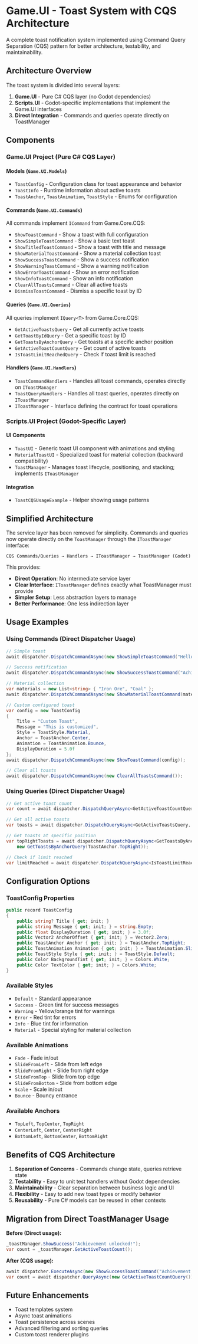 # Game.UI - Toast System with CQS Architecture

A complete toast notification system implemented using Command Query Separation (CQS) pattern for better architecture, testability, and maintainability.

## Architecture Overview

The toast system is divided into several layers:

1. **Game.UI** - Pure C# CQS layer (no Godot dependencies)
2. **Scripts.UI** - Godot-specific implementations that implement the Game.UI interfaces
3. **Direct Integration** - Commands and queries operate directly on ToastManager

## Components

### Game.UI Project (Pure C# CQS Layer)

#### Models (`Game.UI.Models`)
- `ToastConfig` - Configuration class for toast appearance and behavior
- `ToastInfo` - Runtime information about active toasts
- `ToastAnchor`, `ToastAnimation`, `ToastStyle` - Enums for configuration

#### Commands (`Game.UI.Commands`)
All commands implement `ICommand` from Game.Core.CQS:
- `ShowToastCommand` - Show a toast with full configuration
- `ShowSimpleToastCommand` - Show a basic text toast
- `ShowTitledToastCommand` - Show a toast with title and message
- `ShowMaterialToastCommand` - Show a material collection toast
- `ShowSuccessToastCommand` - Show a success notification
- `ShowWarningToastCommand` - Show a warning notification
- `ShowErrorToastCommand` - Show an error notification
- `ShowInfoToastCommand` - Show an info notification
- `ClearAllToastsCommand` - Clear all active toasts
- `DismissToastCommand` - Dismiss a specific toast by ID

#### Queries (`Game.UI.Queries`)
All queries implement `IQuery<T>` from Game.Core.CQS:
- `GetActiveToastsQuery` - Get all currently active toasts
- `GetToastByIdQuery` - Get a specific toast by ID
- `GetToastsByAnchorQuery` - Get toasts at a specific anchor position
- `GetActiveToastCountQuery` - Get count of active toasts
- `IsToastLimitReachedQuery` - Check if toast limit is reached

#### Handlers (`Game.UI.Handlers`)
- `ToastCommandHandlers` - Handles all toast commands, operates directly on `IToastManager`
- `ToastQueryHandlers` - Handles all toast queries, operates directly on `IToastManager`
- `IToastManager` - Interface defining the contract for toast operations

### Scripts.UI Project (Godot-Specific Layer)

#### UI Components
- `ToastUI` - Generic toast UI component with animations and styling
- `MaterialToastUI` - Specialized toast for material collection (backward compatibility)
- `ToastManager` - Manages toast lifecycle, positioning, and stacking; implements `IToastManager`

#### Integration
- `ToastCQSUsageExample` - Helper showing usage patterns

## Simplified Architecture

The service layer has been removed for simplicity. Commands and queries now operate directly on the `ToastManager` through the `IToastManager` interface:

```
CQS Commands/Queries → Handlers → IToastManager → ToastManager (Godot)
```

This provides:
- **Direct Operation**: No intermediate service layer
- **Clear Interface**: `IToastManager` defines exactly what ToastManager must provide
- **Simpler Setup**: Less abstraction layers to manage
- **Better Performance**: One less indirection layer

## Usage Examples

### Using Commands (Direct Dispatcher Usage)

```csharp
// Simple toast
await dispatcher.DispatchCommandAsync(new ShowSimpleToastCommand("Hello World!"));

// Success notification
await dispatcher.DispatchCommandAsync(new ShowSuccessToastCommand("Achievement unlocked!"));

// Material collection
var materials = new List<string> { "Iron Ore", "Coal" };
await dispatcher.DispatchCommandAsync(new ShowMaterialToastCommand(materials));

// Custom configured toast
var config = new ToastConfig
{
    Title = "Custom Toast",
    Message = "This is customized",
    Style = ToastStyle.Material,
    Anchor = ToastAnchor.Center,
    Animation = ToastAnimation.Bounce,
    DisplayDuration = 5.0f
};
await dispatcher.DispatchCommandAsync(new ShowToastCommand(config));

// Clear all toasts
await dispatcher.DispatchCommandAsync(new ClearAllToastsCommand());
```

### Using Queries (Direct Dispatcher Usage)

```csharp
// Get active toast count
var count = await dispatcher.DispatchQueryAsync<GetActiveToastCountQuery, int>(new GetActiveToastCountQuery());

// Get all active toasts
var toasts = await dispatcher.DispatchQueryAsync<GetActiveToastsQuery, List<ToastInfo>>(new GetActiveToastsQuery());

// Get toasts at specific position
var topRightToasts = await dispatcher.DispatchQueryAsync<GetToastsByAnchorQuery, List<ToastInfo>>(
    new GetToastsByAnchorQuery(ToastAnchor.TopRight));

// Check if limit reached
var limitReached = await dispatcher.DispatchQueryAsync<IsToastLimitReachedQuery, bool>(new IsToastLimitReachedQuery());
```

## Configuration Options

### ToastConfig Properties

```csharp
public record ToastConfig
{
    public string? Title { get; init; }
    public string Message { get; init; } = string.Empty;
    public float DisplayDuration { get; init; } = 3.0f;
    public Vector2 AnchorOffset { get; init; } = Vector2.Zero;
    public ToastAnchor Anchor { get; init; } = ToastAnchor.TopRight;
    public ToastAnimation Animation { get; init; } = ToastAnimation.SlideFromRight;
    public ToastStyle Style { get; init; } = ToastStyle.Default;
    public Color BackgroundTint { get; init; } = Colors.White;
    public Color TextColor { get; init; } = Colors.White;
}
```

### Available Styles
- `Default` - Standard appearance
- `Success` - Green tint for success messages
- `Warning` - Yellow/orange tint for warnings
- `Error` - Red tint for errors
- `Info` - Blue tint for information
- `Material` - Special styling for material collection

### Available Animations
- `Fade` - Fade in/out
- `SlideFromLeft` - Slide from left edge
- `SlideFromRight` - Slide from right edge
- `SlideFromTop` - Slide from top edge
- `SlideFromBottom` - Slide from bottom edge
- `Scale` - Scale in/out
- `Bounce` - Bouncy entrance

### Available Anchors
- `TopLeft`, `TopCenter`, `TopRight`
- `CenterLeft`, `Center`, `CenterRight`
- `BottomLeft`, `BottomCenter`, `BottomRight`

## Benefits of CQS Architecture

1. **Separation of Concerns** - Commands change state, queries retrieve state
2. **Testability** - Easy to unit test handlers without Godot dependencies
3. **Maintainability** - Clear separation between business logic and UI
4. **Flexibility** - Easy to add new toast types or modify behavior
5. **Reusability** - Pure C# models can be reused in other contexts

## Migration from Direct ToastManager Usage

**Before (Direct usage):**
```csharp
_toastManager.ShowSuccess("Achievement unlocked!");
var count = _toastManager.GetActiveToastCount();
```

**After (CQS usage):**
```csharp
await dispatcher.ExecuteAsync(new ShowSuccessToastCommand("Achievement unlocked!"));
var count = await dispatcher.QueryAsync(new GetActiveToastCountQuery());
```

## Future Enhancements

- Toast templates system
- Async toast animations
- Toast persistence across scenes
- Advanced filtering and sorting queries
- Custom toast renderer plugins
